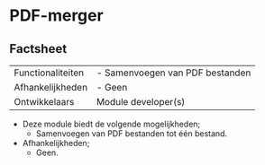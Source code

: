 # PDF-merger

## Factsheet

| | |
| --- | --- |
| Functionaliteiten | - Samenvoegen van PDF bestanden |
| Afhankelijkheden | - Geen |
| Ontwikkelaars | Module developer(s) |

- Deze module biedt de volgende mogelijkheden;
    - Samenvoegen van PDF bestanden tot één bestand.
- Afhankelijkheden;
    - Geen.